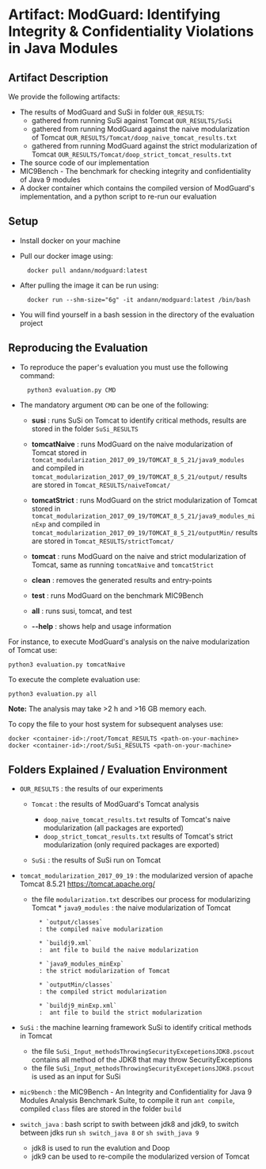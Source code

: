 # Artifact: ModGuard: Identifying Integrity & Confidentiality Violations in Java Modules


## Artifact Description
We provide the following artifacts:

* The results of ModGuard and SuSi in folder `OUR_RESULTS`:
	* gathered from running SuSi against Tomcat `OUR_RESULTS/SuSi`
	* gathered from running ModGuard against the naive modularization of Tomcat `OUR_RESULTS/Tomcat/doop_naive_tomcat_results.txt`
	* gathered from running ModGuard against the strict modularization of Tomcat `OUR_RESULTS/Tomcat/doop_strict_tomcat_results.txt`
* The source code of our implementation
* MIC9Bench - The benchmark for checking integrity and confidentiality of Java 9 modules
* A docker container which contains the compiled version of ModGuard's implementation, and a python script to re-run our evaluation



## Setup
* Install docker on your machine
* Pull our docker image using:

		docker pull andann/modguard:latest

* After pulling the image it can be run using:

		docker run --shm-size="6g" -it andann/modguard:latest /bin/bash

* You will find yourself in a bash session in the directory of the evaluation project



## Reproducing the Evaluation
* To reproduce the paper's evaluation you must use the following command:

		python3 evaluation.py CMD 


* The mandatory argument `CMD` can be one of the following:
	* __susi__ 
	: runs SuSi on Tomcat to identify critical methods, results are stored in the folder `SuSi_RESULTS`

	* __tomcatNaive__ 
	: runs ModGuard on the naive modularization of Tomcat stored in `tomcat_modularization_2017_09_19/TOMCAT_8_5_21/java9_modules` and compiled in `tomcat_modularization_2017_09_19/TOMCAT_8_5_21/output/` results are stored in `Tomcat_RESULTS/naiveTomcat/` 

	* __tomcatStrict__ 
	: runs ModGuard on the strict modularization of Tomcat stored in `tomcat_modularization_2017_09_19/TOMCAT_8_5_21/java9_modules_minExp` and compiled in `tomcat_modularization_2017_09_19/TOMCAT_8_5_21/outputMin/` results are stored in `Tomcat_RESULTS/strictTomcat/` 

	* __tomcat__ 
	: runs ModGuard on the naive and strict modularization of Tomcat, same as running `tomcatNaive` and `tomcatStrict`

	* __clean__ 
	: removes the generated results and entry-points

	* __test__
	:  runs ModGuard on the benchmark MIC9Bench

	* __all__
	:  runs susi, tomcat, and test

	* __--help__
	:  shows help and usage information


For instance, to execute ModGuard's analysis on the naive modularization of Tomcat use:
	
	python3 evaluation.py tomcatNaive


To execute the complete evaluation use:
	
	python3 evaluation.py all

__Note:__ The analysis may take >2 h and >16 GB memory each.


To copy the file to your host system for subsequent analyses use:

	docker <container-id>:/root/Tomcat_RESULTS <path-on-your-machine>
	docker <container-id>:/root/SuSi_RESULTS <path-on-your-machine>


## Folders Explained / Evaluation Environment
* `OUR_RESULTS`
:  the results of our experiments
	* `Tomcat`
	: the results of ModGuard's Tomcat analysis
		* `doop_naive_tomcat_results.txt` results of Tomcat's naive modularization (all packages are exported)
		* `doop_strict_tomcat_results.txt` results of Tomcat's strict modularization (only required packages are exported)

	* `SuSi`
	: the results of SuSi run on Tomcat




* `tomcat_modularization_2017_09_19`
:	the modularized version of apache Tomcat 8.5.21 <https://tomcat.apache.org/>
  	* the file `modularization.txt` describes our process for modularizing Tomcat 
			* `java9_modules`
			: the naive modularization of Tomcat

			* `output/classes`
			: the compiled naive modularization

			* `buildj9.xml`
			:  ant file to build the naive modularization

			* `java9_modules_minExp`
			: the strict modularization of Tomcat

			* `outputMin/classes`
			: the compiled strict modularization

			* `buildj9_minExp.xml`
			:  ant file to build the strict modularization


* `SuSi`
:  the machine learning framework SuSi to identify critical methods in Tomcat
	* the file `SuSi_Input_methodsThrowingSecurityExcepetionsJDK8.pscout` contains all method of the JDK8 that may throw SecurityExceptions
	* the file `SuSi_Input_methodsThrowingSecurityExcepetionsJDK8.pscout` is used as an input for SuSi

* `mic9bench`
:  the MIC9Bench - An Integrity and Confidentiality for Java 9 Modules Analysis Benchmark Suite, to compile it run `ant compile`, compiled `class` files are stored in the folder `build`


* `switch_java`
: bash script to swith between jdk8 and jdk9, to switch between jdks run `sh switch_java 8` or `sh swith_java 9`
	* jdk8 is used to run the evalution and Doop
	* jdk9 can be used to re-compile the modularized version of Tomcat
	




